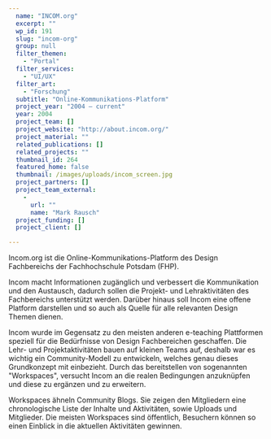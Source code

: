 ```yaml
---
  name: "INCOM.org"
  excerpt: ""
  wp_id: 191
  slug: "incom-org"
  group: null
  filter_themen: 
    - "Portal"
  filter_services: 
    - "UI/UX"
  filter_art: 
    - "Forschung"
  subtitle: "Online-Kommunikations-Platform"
  project_year: "2004 – current"
  year: 2004
  project_team: []
  project_website: "http://about.incom.org/"
  project_material: ""
  related_publications: []
  related_projects: ""
  thumbnail_id: 264
  featured_home: false
  thumbnail: /images/uploads/incom_screen.jpg
  project_partners: []
  project_team_external: 
    - 
      url: ""
      name: "Mark Rausch"
  project_funding: []
  project_client: []

---
```

Incom.org ist die Online-Kommunikations-Platform des Design Fachbereichs der Fachhochschule Potsdam (FHP).

Incom macht Informationen zugänglich und verbessert die Kommunikation und den Austausch, dadurch sollen die Projekt- und Lehraktivitäten des Fachbereichs unterstützt werden. Darüber hinaus soll Incom eine offene Platform darstellen und so auch als Quelle für alle relevanten Design Themen dienen.

Incom wurde im Gegensatz zu den meisten anderen e-teaching Plattformen speziell für die Bedürfnisse von Design Fachbereichen geschaffen. Die Lehr- und Projektaktivitäten bauen auf kleinen Teams auf, deshalb war es wichtig ein Community-Modell zu entwickeln, welches genau dieses Grundkonzept mit einbezieht. Durch das bereitstellen von sogenannten "Workspaces", versucht Incom an die realen Bedingungen anzuknüpfen und diese zu ergänzen und zu erweitern.

Workspaces ähneln Community Blogs. Sie zeigen den Mitgliedern eine chronologische Liste der Inhalte und Aktivitäten, sowie Uploads und Mitglieder. Die meisten Workspaces sind öffentlich, Besuchern können so einen Einblick in die aktuellen Aktivitäten gewinnen.